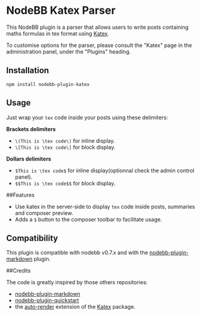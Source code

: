 # NodeBB Katex Parser

This NodeBB plugin is a parser that allows users to write posts containing maths formulas in tex format using [Katex](Katex).

To customise options for the parser, please consult the "Katex" page in the administration panel, under the "Plugins" heading.

## Installation

    npm install nodebb-plugin-katex

## Usage

Just wrap your `tex` code inside your posts using these delimiters:

**Brackets delimiters**
- `\(This is \tex code\)` for inline display.
- `\[This is \tex code\]` for block display.

**Dollars delimiters**
- `$This is \tex code$` for inline display(optionnal check the admin control panel).
- `$$This is \tex code$$` for block display.

##Features

- Use katex in the server-side to display `tex` code inside posts, summaries and composer preview.
- Adds a `$` button to the composer toolbar to facilitate usage.

## Compatibility

This plugin is compatible with nodebb v0.7.x and with the [nodebb-plugin-markdown](https://github.com/julianlam/nodebb-plugin-markdown/) plugin.

##Credits

The code is greatly inspired by those others repositories:

- [nodebb-plugin-markdown](https://github.com/julianlam/nodebb-plugin-markdown/)
- [nodebb-plugin-quickstart](https://github.com/julianlam/nodebb-plugin-markdown/)
- the [auto-render](https://github.com/Khan/KaTeX/blob/master/contrib/auto-render/) extension of the [Katex](https://github.com/Khan/KaTeX/) package.
